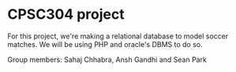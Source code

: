 
# CPSC304 project

For this project, we're making a relational database to model soccer matches. We will be using PHP and oracle's DBMS to do so.

Group members: Sahaj Chhabra, Ansh Gandhi and Sean Park

